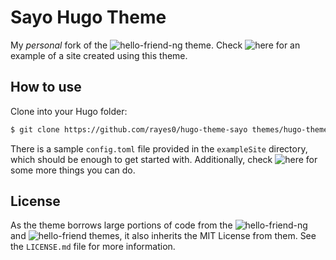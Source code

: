 # Sayo Hugo Theme

My *personal* fork of the ![hello-friend-ng](https://github.com/rhazdon/hugo-theme-hello-friend-ng) theme. Check ![here](https://rayes0.github.io/) for an example of a site created using this theme.

## How to use

Clone into your Hugo folder:

```bash
$ git clone https://github.com/rayes0/hugo-theme-sayo themes/hugo-theme-sayo
```

There is a sample `config.toml` file provided in the `exampleSite` directory, which should be enough to get started with. Additionally, check ![here](https://github.com/rhazdon/hugo-theme-hello-friend-ng#more-things) for some more things you can do.

## License

As the theme borrows large portions of code from the ![hello-friend-ng](https://github.com/rhazdon/hugo-theme-hello-friend-ng) and ![hello-friend](https://github.com/panr/hugo-theme-hello-friend) themes, it also inherits the MIT License from them. See the `LICENSE.md` file for more information.
